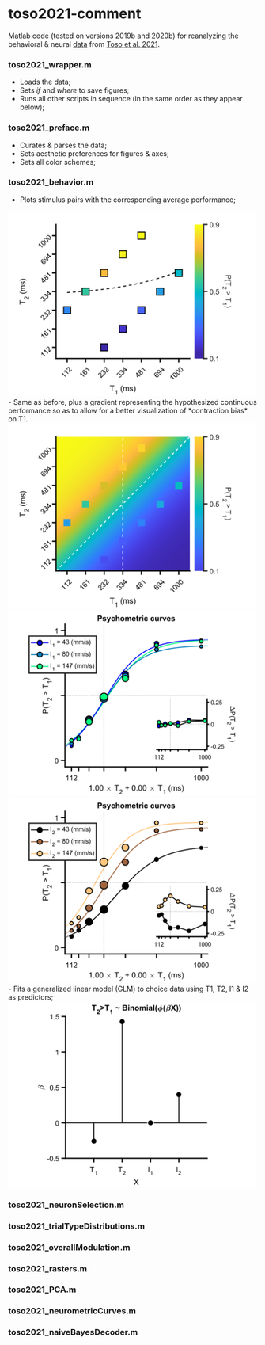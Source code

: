 # toso2021-comment

Matlab code (tested on versions 2019b and 2020b) for reanalyzing the behavioral & neural [data](https://data.mendeley.com/datasets/wp9h39kbtv/2) from [Toso et al. 2021](https://doi.org/10.1016/j.neuron.2021.08.020).

### toso2021_wrapper.m  
- Loads the data;
- Sets *if* and *where* to save figures;
- Runs all other scripts in sequence (in the same order as they appear below);

### toso2021_preface.m
- Curates & parses the data;
- Sets aesthetic preferences for figures & axes;
- Sets all color schemes;

### toso2021_behavior.m
- Plots stimulus pairs with the corresponding average performance;
<img src="panels/sampling_scheme.svg" width="500">
- Same as before, plus a gradient representing the hypothesized continuous performance so as to allow for a better visualization of *contraction bias* on T1.
<img src="panels/contraction_bias.svg" width="500">
<img src="panels/psychometric_curves_i1.svg" width="500">
<img src="panels/psychometric_curves_i2.svg" width="500">
- Fits a generalized linear model (GLM) to choice data using T1, T2, I1 & I2 as predictors;
<img src="panels/choice_GLM.svg" width="500">

### toso2021_neuronSelection.m

### toso2021_trialTypeDistributions.m

### toso2021_overallModulation.m

### toso2021_rasters.m

### toso2021_PCA.m

### toso2021_neurometricCurves.m

### toso2021_naiveBayesDecoder.m
